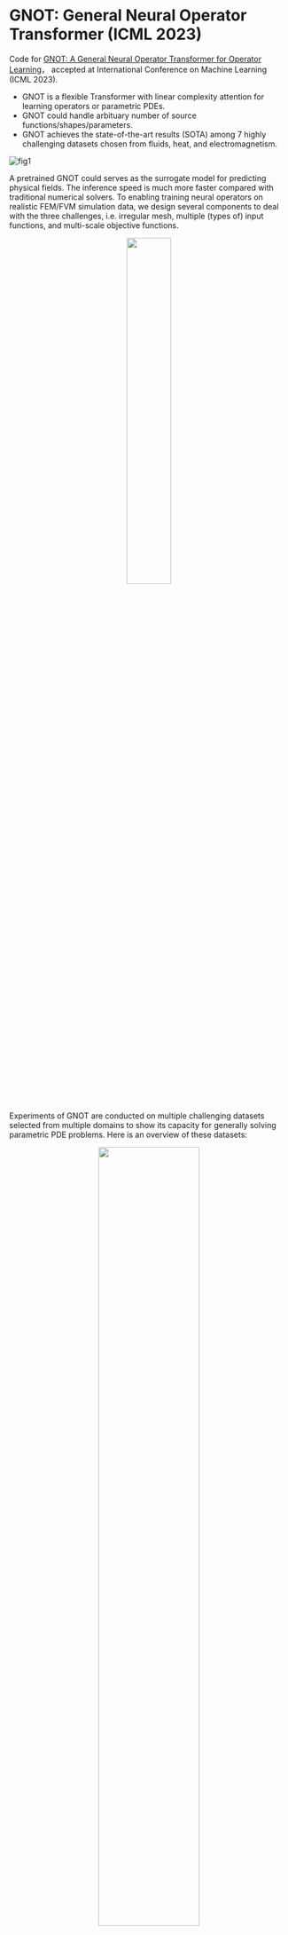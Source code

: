 # GNOT: General Neural Operator Transformer (ICML 2023)

Code for [GNOT: A General Neural Operator Transformer for Operator Learning](https://arxiv.org/abs/2302.14376)， accepted at International Conference on Machine Learning (ICML 2023).

- GNOT is a flexible Transformer with linear complexity attention for learning operators or parametric PDEs.
- GNOT could handle arbituary number of source functions/shapes/parameters.
- GNOT achieves the  state-of-the-art results (SOTA) among 7 highly challenging datasets chosen from fluids, heat, and electromagnetism.



![fig1](./resources/fig1.png)

A pretrained GNOT could serves as the surrogate model for predicting physical fields. The inference speed is much more faster compared with traditional numerical solvers. To enabling training neural operators on realistic FEM/FVM simulation data, we design several components to deal with the three challenges, i.e. irregular mesh, multiple (types of) input functions, and multi-scale objective functions. 


<p align="center">
  <img width="40%" src="https://raw.githubusercontent.com/HaoZhongkai/GNOT/master/resources/fig2.png"/>
</p>




Experiments of GNOT are conducted on multiple challenging datasets selected from multiple domains to show its capacity for generally solving parametric PDE problems. Here is an overview of these datasets:


<p align="center">
  <img width="60%" src="https://raw.githubusercontent.com/HaoZhongkai/GNOT/master/resources/fig5.png"/>
</p>




### Get Start

Add dataset folder if it does not exists,

``mdkir data``

``cd data``

In this folder, you can build two folders to store training logs and models

``mkdir logs checkpoints``


Then moves datasets in this folder. For your custom datasets, you might need to modify `args` and `data_utils/get_dataset` functions.

**Dataset Link**

Datasets can be found in these links,
- Darcy2d and NS2d-time (from FNO's experiments):  [FNO datasets](https://drive.google.com/drive/folders/1UnbQh2WWc6knEHbLn-ZaXrKUZhp7pjt-)
- Naca2d and Elas2d (from GeoFNO's experiments): [GeoFNO datasets](https://drive.google.com/drive/folders/1YBuaoTdOSr_qzaow-G-iwvbUI7fiUzu8)
- Heat2d, ns2d, Inductor2d, Heatsink3d: [Our GNOT datasets](https://drive.google.com/drive/folders/1kicZyL1t4z6a7B-6DJEOxIrX877gjBC0)

**Data Format:**

The format of our multi-input-output dataset (MIODataset) should be as follows:

```python
Dataset = [
    [X1, Y1, Theta1, Inputs_funcs1],
    [X2, Y2, Theta2, Inputs_funcs2],
   ...
]
```
- **X**: (N x N_in) numpy array, representing input mesh points
    - N: number of points
    - N_in: input spatial dimension
- **Y**: (N x N_out) numpy array, representing physical fields defined on these mesh points
    - N_out: output dimension, N_out must be at least 1, shape (N,) is not allowed
- **Theta**: (N_theta,) numpy array, global parameters for this sample
    - N_theta: dimension of global parameters
- **Input_funcs**: `tuple (inputs_1, ..., inputs_n)`，every `inputs_i` is a numary array of shape (N_i, f_i), it can be (None,) :
    - N_i: number of points used to discretize this input function
    - f_i: dimension of this input function plus the dimension of geometry, actually it is the concat of (x_i, f(x_i)).
    
- **Note:**
    - For a single sample, The number of points must match, i.e, ``X.shape[0]=Y.shape[0]``, but it can vary with samples
    - For global parameters, the dimension must be the same across all samples




### Training


To train GNOT model, parameters could be updated using argparser or modifying args.py file

```python
python train.py --gpu 0 --dataset ns2d_4ball --use-normalizer unit  --normalize_x unit --component all --comment rel2  --loss-name rel2 --epochs 500 --batch-size 4 --model-name CGPT --optimizer AdamW --weight-decay 0.00005   --lr 0.001 --lr-method cycle  --grad-clip 1000.0   --n-hidden 128 --n-layers 3  --use-tb 0 
```



### Results of GNOT

Main experimental result for GNOT:

![fig3](./resources/fig3.png)

Besides, as a transformer architecture, we verify its scaling properties with more data and larger network capacity. This suggests that it is possible to scaling up the architecture for solving larger problems.

![fig4](./resources/fig4.png)

### Code Structure

- ``args.py:`` specify hyperparameters for models
- ``train.py:`` main training function
- ``data_utils.py:`` includes dataset, loss functions
- ``models/`` folder for GNOT

### Citation

If you use GNOT in your research, please use the following BibTeX entry.
```
@article{hao2023gnot,
  title={GNOT: A General Neural Operator Transformer for Operator Learning},
  author={Hao, Zhongkai and Ying, Chengyang and Wang, Zhengyi and Su, Hang and Dong, Yinpeng and Liu, Songming and Cheng, Ze and Zhu, Jun and Song, Jian},
  journal={arXiv preprint arXiv:2302.14376},
  year={2023}
}
```

## Environment and reproducibility

This repo includes captured environment artifacts to help you rebuild the runtime used locally.

- env/environment.yml: conda environment export (from env gnot_cuda11)
- env/requirements.txt: pip freeze from that environment
- env/pytorch_cuda_info.txt: snapshot of torch/CUDA availability (if torch installed)
- env/gpu_list.txt, env/nvidia-smi.txt: GPU/driver/runtime info (if available)

Recreate the environment (recommended):

```bash
conda env create -f env/environment.yml -n gnot_cuda11
conda activate gnot_cuda11

# Optional: ensure pip-only deps are present
pip install -r env/requirements.txt
```

Notes
- CUDA and torch wheels depend on your driver/platform; if matching wheels aren’t available, install a compatible CUDA toolkit or use CPU wheels.
- You can choose a different env name; adjust commands accordingly.

## Upload/ignore policy

Only the following are excluded from version control in this repo:
- data/result/
- all files ending with .pkl

Everything else is tracked and pushed.

## active-learning module setup

The `active-learning` folder is a standalone playground for active learning experiments.

Install its dependencies into your environment:

```bash
conda activate gnot_cuda11  # or your env
pip install -r active-learning/requirements.txt
```

Typical usage (from the active-learning directory):

```bash
cd active-learning

# (Optional) download supported datasets
python utils/create_data.py --save_dir /path/to/data

# Run an experiment (example flags; see active-learning/README.md for all options)
python run_experiment.py \
  --dataset mnist \
  --sampling_method margin \
  --warmstart_size 1000 \
  --batch_size 1000 \
  --score_method small_cnn \
  --data_dir /path/to/data \
  --save_dir /path/to/results
```

Refer to `active-learning/README.md` for details on available sampling methods, models, and flags.

